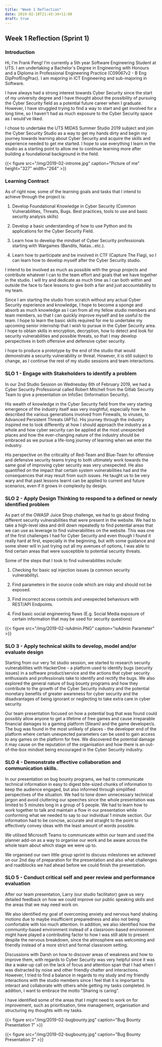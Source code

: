 ```yaml
---
title: "Week 1 Reflection"
date: 2019-02-10T21:43:34+11:00
draft: true
---
```


## Week 1 Reflection (Sprint 1)

### Introduction

Hi, I'm Frank Peng! I'm currently a 5th year Software Engineering Student at UTS. I am undertaking a Bachelor's Degree in Engineering with Honours and a Diploma in Professional Engineering Practice (C09067v2 - B Eng DipProfEngPrac). I am majoring in ICT Engineering and sub-majoring in Software.

I have always had a strong interest towards Cyber Security since the start of my university degree and I have thought about the possibility of pursuing the Cyber Security field as a potential future career when I graduate. However, I have struggled trying to find a way to start and get involved for a long time, so I haven't had as much exposure to the Cyber Security space as I would've liked.

I chose to undertake the UTS MIDAS Summer Studio 2019 subject and join the Cyber Security Studio as a way to get my hands dirty and begin my journey towards learning about Cyber Security and acquire the skills and experience needed to get me started. I hope to use everything I learn in the studio as a starting point to allow me to continue learning more after building a foundational background in the field.

{{< figure src="/img/2019-02-introme.jpg" caption="Picture of me" height="327" width="264" >}}

### Learning Contract

As of right now, some of the learning goals and tasks that I intend to achieve through the project is:

1. Develop Foundational Knowledge in Cyber Security (Common Vulnerabilities, Threats, Bugs. Best practices, tools to use and basic security analysis skills)

2. Develop a basic understanding of how to use Python and its applications for the Cyber Security Field.

3. Learn how to develop the mindset of Cyber Security professionals starting with Wargames (Bandits, Natas...etc.).

4. Learn how to participate and be involved in CTF (Capture The Flag), so I can learn how to develop myself after the Cyber Security studio.

I intend to be involved as much as possible with the group projects and contribute whatever I can to the team effort and goals that we have together in the studio. I will try and dedicate as much time as I can both within and outside the face to face lessons to give both a fair and just accountability to my team.

Since I am starting the studio from scratch without any actual Cyber Security experience and knowledge, I hope to become a sponge and absorb as much knowledge as I can from all my fellow studio members and team members, so that I can quickly improve myself and be useful to the team. I hope to learn the basic skills required for me to undertake my upcoming senior internship that I wish to pursue in the Cyber Security area. I hope to obtain skills in encryption, decryption, how to detect and look for security vulnerabilities and possible threats, so that I may develop perspectives in both offensive and defensive cyber security.

I hope to produce a prototype by the end of the studio that would demonstrate a security vulnerability or threat. However, it is still subject to change, as I continue the rest of my studio sessions and team interactions.


### SLO 1 - Engage with Stakeholders to identify a problem

In our 2nd Studio Session on Wednesday 6th of February 2019, we had a Cyber Security Professional called Robert Mitchell from the Gitlab Security Team to give a presentation on InfoSec (Information Security).

His wealth of knowledge in the Cyber Security field from the very starting emergence of the industry itself was very insightful, especially how he described the various generations involved from Firewalls, to viruses, to Advanced Persistent Threats (APTs). His journey through the industry inspired me to look differently at how I should approach the industry as a whole and how cyber security can be applied at the most unexpected places and how the ever-changing nature of the industry should be embraced as we pursue a life-long journey of learning when we enter the industry.

His perspective on the criticality of Red-Team and Blue-Team for offensive and defensive security teams trying to both ultimately work towards the same goal of improving cyber security was very unexpected. He also quantified on the impact that certain system vulnerabilities had and the consequences that may result from such issues. He taught us to be very wary and that past lessons learnt can be applied to current and future scenarios, even if it grows in complexity by design.

### SLO 2 - Apply Design Thinking to respond to a defined or newly identified problem

As part of the OWASP Juice Shop challenge, we had to go about finding different security vulnerabilities that were present in the website. We had to take a high-level idea and drill down repeatedly to find potential areas that we can use as leverage to find vulnerabilities on the website. This was one of the first challenges I had for Cyber Security and even though I found it really hard at first, especially in the beginning, but with some guidance and some sheer will in just trying out all my avenues of options, I was able to find certain areas that were susceptible to potential security threats.

Some of the steps that I took to find vulnerabilities include:

1. Checking for basic sql injection issues (a common security vulnerability).

2. Find parameters in the source code which are risky and should not be exposed.

3. Find incorrect access controls and unexpected behaviours with REST/API Endpoints.

4. Find basic social engineering flaws (E.g. Social Media exposure of certain information that may be used for security questions)

{{< figure src="/img/2019-02-isAdmin.PNG" caption="isAdmin Parameter" >}}

### SLO 3 - Apply technical skills to develop, model and/or evaluate design

Starting from our very 1st studio session, we started to research security vulnerabilities with HackerOne - a platform used to identify bugs (security issues) in a software product/service and the actions that cyber security enthusiasts and professionals take to identify and rectify the bugs. We also explored the general nature of bug bounty programs and how they contribute to the growth of the Cyber Security industry and the potential monetary benefits of greater awareness for cyber security and the disadvantages of being ignorant or neglecting to take extra care in cyber security.

Our team presentation focused on how a potential bug that was found could possibly allow anyone to get a lifetime of free games and cause irreparable financial damages to a gaming platform (Steam) and the game developer/s. The bug was found in the most unlikely of places - the developer end of the platform where certain unexpected parameters can be used to gain access to any games on the platform for free. We discovered the potential damage it may cause on the reputation of the organisation and how there is an out-of-the-box mindset being encouraged in the Cyber Security industry.

### SLO 4 - Demonstrate effective collaboration and communication skills.

In our presentation on bug bounty programs, we had to communicate technical information in easy to digest bite-sized chunks of information to keep the audience engaged, but also informed through simplified perspectives of the situation. We had to tone down unnecessary technical jargon and avoid cluttering our speeches since the whole presentation was limited to 5 minutes long in a group of 5 people. We had to learn how to work together to talk and maintain a flow in our presentation while conforming what we needed to say to our individual 1 minute section. Our information had to be concise, accurate and straight to the point to effectively convey ideas with the least amount of words possible.

We utilised Microsoft Teams to communicate within our team and used the planner add-on as a way to organise our work and be aware across the whole team about which stage we were up to.

We organised our own little group sprint to discuss milestones we achieved on our 2nd day of preparation for the presentation and also what challenges and roadblocks we had ahead before we could finish the presentation.

### SLO 5 - Conduct critical self and peer review and performance evaluation

After our team presentation, Larry (our studio facilitator) gave us very detailed feedback on how we could improve our public speaking skills and the areas that we may need work on.

We also identified my goal of overcoming anxiety and nervous hand shaking motions due to maybe insufficient preparedness and also not being comfortable with too much attention. In addition, we also identified how the community-based environment instead of a classroom-based environment might have played a contributing factor to how I was still able to present despite the nervous breakdown, since the atmosphere was welcoming and friendly instead of a more strict and formal classroom setting.

Discussions with Darsh on how to discover areas of weakness and how to improve them, with regards to Cyber Security was very helpful since it was like a wake-up call on the lack of focus and attention span that I had when I was distracted by noise and other friendly chatter and interactions. However, I tried to find a balance in regards to my study and my friendly interactions with the studio members since I feel that it is important to interact and collaborate with others while getting my tasks completed. In addition, I want to embrace the motto "Sharing is caring".

I have identified some of the areas that I might need to work on for improvement, such as prioritisation, time management, organisation and structuring my thoughts with my tasks.

{{< figure src="/img/2019-02-bugbounty.jpg" caption="Bug Bounty Presentation 1" >}}


{{< figure src="/img/2019-02-bugbounty.jpg" caption="Bug Bounty Presentation 2" >}}
